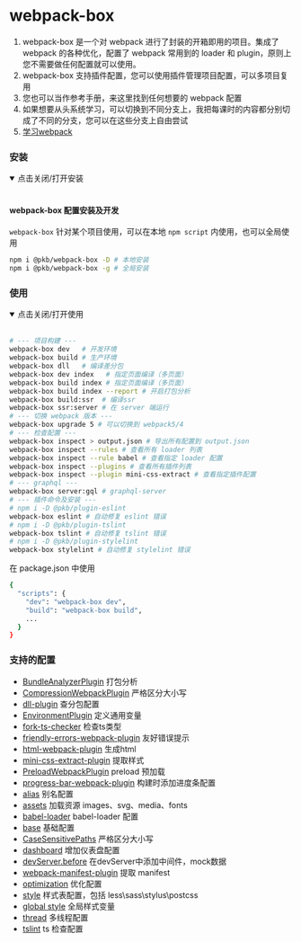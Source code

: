 # webpack-box

1. webpack-box 是一个对 webpack 进行了封装的开箱即用的项目。集成了 webpack 的各种优化，配置了 webpack 常用到的 loader 和 plugin，原则上您不需要做任何配置就可以使用。
2. webpack-box 支持插件配置，您可以使用插件管理项目配置，可以多项目复用
3. 您也可以当作参考手册，来这里找到任何想要的 webpack 配置
4. 如果想要从头系统学习，可以切换到不同分支上，我把每课时的内容都分别切成了不同的分支，您可以在这些分支上自由尝试
5. [学习webpack](../../learn/webpack)
### 安装

<details open=“open”>
 <summary>点击关闭/打开安装</summary><br/>

#### webpack-box 配置安装及开发

`webpack-box` 针对某个项目使用，可以在本地 `npm script` 内使用，也可以全局使用

```bash
npm i @pkb/webpack-box -D # 本地安装
npm i @pkb/webpack-box -g # 全局安装
```

</details>

### 使用

<details open=“open”>
 <summary>点击关闭/打开使用</summary><br/>

```bash
# --- 项目构建 ---
webpack-box dev   # 开发环境
webpack-box build # 生产环境
webpack-box dll   # 编译差分包
webpack-box dev index   # 指定页面编译（多页面）
webpack-box build index # 指定页面编译（多页面）
webpack-box build index --report # 开启打包分析
webpack-box build:ssr  # 编译ssr
webpack-box ssr:server # 在 server 端运行
# --- 切换 webpack 版本 ---
webpack-box upgrade 5 # 可以切换到 webpack5/4
# --- 检查配置 ---
webpack-box inspect > output.json # 导出所有配置到 output.json
webpack-box inspect --rules # 查看所有 loader 列表
webpack-box inspect --rule babel # 查看指定 loader 配置
webpack-box inspect --plugins # 查看所有插件列表
webpack-box inspect --plugin mini-css-extract # 查看指定插件配置
# --- graphql ---
webpack-box server:gql # graphql-server
# --- 插件命令及安装 ---
# npm i -D @pkb/plugin-eslint
webpack-box eslint # 自动修复 eslint 错误
# npm i -D @pkb/plugin-tslint
webpack-box tslint # 自动修复 tslint 错误
# npm i -D @pkb/plugin-stylelint
webpack-box stylelint # 自动修复 stylelint 错误
```

在 package.json 中使用

```bash
{
  "scripts": {
    "dev": "webpack-box dev",
    "build": "webpack-box build",
    ...
  }
}
```

</details>

### 支持的配置

- [BundleAnalyzerPlugin](./config/BundleAnalyzerPlugin.js) 打包分析
- [CompressionWebpackPlugin](./config/CompressionWebpackPlugin.js) 严格区分大小写
- [dll-plugin](./config/DllPlugin.js) 查分包配置
- [EnvironmentPlugin](./config/EnvironmentPlugin.js) 定义通用变量
- [fork-ts-checker](./config/ForkTsChecker.js) 检查ts类型
- [friendly-errors-webpack-plugin](./config/FriendlyErrorsWebpackPlugin.js) 友好错误提示
- [html-webpack-plugin](./config/HtmlWebpackPlugin.js) 生成html
- [mini-css-extract-plugin](./config/MiniCssExtractPlugin.js) 提取样式
- [PreloadWebpackPlugin](./config/PreloadWebpackPlugin.js) preload 预加载
- [progress-bar-webpack-plugin](./config/ProgressBarPlugin.js) 构建时添加进度条配置
- [alias](./config/alias.js) 别名配置
- [assets](./config/assets.js) 加载资源 images、svg、media、fonts
- [babel-loader](./config/babelLoader.js) babel-loader 配置
- [base](./config/base.js) 基础配置
- [CaseSensitivePaths](./config/caseSensitivePaths.js) 严格区分大小写
- [dashboard](./config/dashboard.js) 增加仪表盘配置
- [devServer.before](./config/devServerBefore.js) 在devServer中添加中间件，mock数据
- [webpack-manifest-plugin](./config/manifest.js) 提取 manifest
- [optimization](./config/optimization.js) 优化配置
- [style](./config/style.js) 样式表配置，包括 less\sass\stylus\postcss
- [global style](./config/styleResourcesLoader.js) 全局样式变量
- [thread](./config/threadLoader.js) 多线程配置
- [tslint](./config/tslintPlugin.js) ts 检查配置

